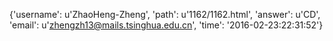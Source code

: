 {'username': u'ZhaoHeng-Zheng', 'path': u'1162/1162.html', 'answer': u'CD', 'email': u'zhengzh13@mails.tsinghua.edu.cn', 'time': '2016-02-23:22:31:52'}
